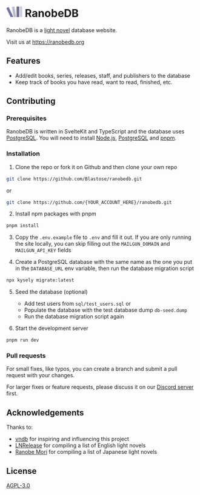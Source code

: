 # ![RanobeDB logo](./static/rndb_logo.png) RanobeDB

RanobeDB is a [light novel](https://en.wikipedia.org/wiki/Light_novel) database website.

Visit us at https://ranobedb.org

## Features

- Add/edit books, series, releases, staff, and publishers to the database
- Keep track of books you have read, want to read, finished, etc.

## Contributing

### Prerequisites

RanobeDB is written in SvelteKit and TypeScript and the database uses [PostgreSQL](https://www.postgresql.org/). You will need to install [Node.js](https://nodejs.org/en), [PostgreSQL](https://www.postgresql.org/) and [pnpm](https://pnpm.io/).

### Installation

1. Clone the repo or fork it on Github and then clone your own repo

```sh
git clone https://github.com/Blastose/ranobedb.git
```

or

```sh
git clone https://github.com/{YOUR_ACCOUNT_HERE}/ranobedb.git
```

2. Install npm packages with pnpm

```sh
pnpm install
```

3. Copy the `.env.example` file to `.env` and fill it out. If you are only running the site locally, you can skip filling out the `MAILGUN_DOMAIN` and `MAILGUN_API_KEY` fields

4. Create a PostgreSQL database with the same name as the one you put in the `DATABASE_URL` env variable, then run the database migration script

```sh
npx kysely migrate:latest
```

5. Seed the database (optional)

   - Add test users from `sql/test_users.sql` or
   - Populate the database with the test database dump `db-seed.dump`
   - Run the database migration script again

6. Start the development server

```sh
pnpm run dev
```

### Pull requests

For small fixes, like typos, you can create a branch and submit a pull request with your changes.

For larger fixes or feature requests, please discuss it on our [Discord server](https://discord.gg/ZeAnhGncFx) first.

## Acknowledgements

Thanks to:

- [vndb](https://vndb.org/) for inspiring and influencing this project
- [LNRelease](https://github.com/LNRelease/lnrelease.github.io) for compiling a list of English light novels
- [Ranobe Mori](https://ranobe-mori.net/) for compiling a list of Japanese light novels

## License

[AGPL-3.0](LICENSE.txt)
